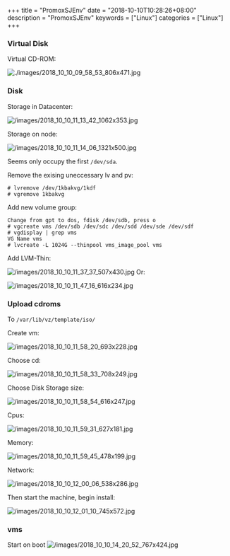 +++
title = "PromoxSJEnv"
date = "2018-10-10T10:28:26+08:00"
description = "PromoxSJEnv"
keywords = ["Linux"]
categories = ["Linux"]
+++
### Virtual Disk
Virtual CD-ROM:    

![./images/2018_10_10_09_58_53_806x471.jpg](./images/2018_10_10_09_58_53_806x471.jpg)    

### Disk
Storage in Datacenter:    

![/images/2018_10_10_11_13_42_1062x353.jpg](/images/2018_10_10_11_13_42_1062x353.jpg)

Storage on node:    

![/images/2018_10_10_11_14_06_1321x500.jpg](/images/2018_10_10_11_14_06_1321x500.jpg)

Seems only occupy the first `/dev/sda`.    

Remove the exising uneccessary lv and pv:    

```
# lvremove /dev/1kbakvg/1kdf
# vgremove 1kbakvg
```

Add new volume group:     

```
Change from gpt to dos, fdisk /dev/sdb, press o
# vgcreate vms /dev/sdb /dev/sdc /dev/sdd /dev/sde /dev/sdf
# vgdisplay | grep vms
VG Name vms
# lvcreate -L 1024G --thinpool vms_image_pool vms
```

Add LVM-Thin:    

![/images/2018_10_10_11_37_37_507x430.jpg](/images/2018_10_10_11_37_37_507x430.jpg)
Or:   

![/images/2018_10_10_11_47_16_616x234.jpg](/images/2018_10_10_11_47_16_616x234.jpg)

### Upload cdroms
To `/var/lib/vz/template/iso/`    

Create vm:    

![/images/2018_10_10_11_58_20_693x228.jpg](/images/2018_10_10_11_58_20_693x228.jpg)

Choose cd:    

![/images/2018_10_10_11_58_33_708x249.jpg](/images/2018_10_10_11_58_33_708x249.jpg)

Choose Disk Storage size:    

![/images/2018_10_10_11_58_54_616x247.jpg](/images/2018_10_10_11_58_54_616x247.jpg)

Cpus:    

![/images/2018_10_10_11_59_31_627x181.jpg](/images/2018_10_10_11_59_31_627x181.jpg)

Memory:    

![/images/2018_10_10_11_59_45_478x199.jpg](/images/2018_10_10_11_59_45_478x199.jpg)

Network:    

![/images/2018_10_10_12_00_06_538x286.jpg](/images/2018_10_10_12_00_06_538x286.jpg)

Then start the machine, begin install:    

![/images/2018_10_10_12_01_10_745x572.jpg](/images/2018_10_10_12_01_10_745x572.jpg)

### vms
Start on boot
![/images/2018_10_10_14_20_52_767x424.jpg](/images/2018_10_10_14_20_52_767x424.jpg)

